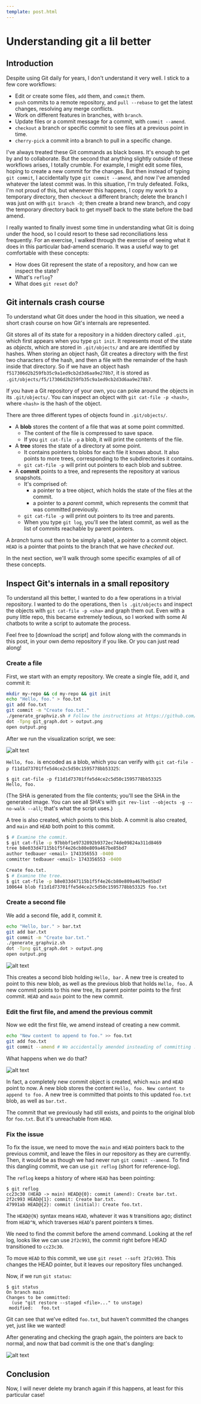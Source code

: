 ```yaml
---
template: post.html
---
```


# Understanding git a lil better

## Introduction

Despite using Git daily for years, I don't understand it very well. I stick to a few core workflows:

- Edit or create some files, `add` them, and `commit` them.
- `push` commits to a remote repository, and `pull --rebase` to get the latest changes, resolving any merge conflicts.
- Work on different features in branches, with `branch`.
- Update files or a commit message for a commit, with `commit --amend`.
- `checkout` a branch or specific commit to see files at a previous point in time.
- `cherry-pick` a commit into a branch to pull in a specific change.

I've always treated these Git commands as black boxes. It's enough to get by and to collaborate. But the second that anything slightly outside of these workflows arises, I totally crumble. For example, I might edit some files, hoping to create a new commit for the changes. But then instead of typing `git commit`, I accidentally type `git commit --amend`, and now I've amended whatever the latest commit was. In this situation, I'm truly defeated. Folks, I'm not proud of this, but whenever this happens, I copy my work to a temporary directory, then `checkout` a different branch; delete the branch I was just on with `git branch -D`; then create a brand new branch, and copy the temporary directory back to get myself back to the state before the bad amend.

I really wanted to finally invest some time in understanding what Git is doing under the hood, so I could resort to these sad reconciliations less frequently. For an exercise, I walked through the exercise of seeing what it does in this particular bad-amend scenario. It was a useful way to get comfortable with these concepts:

- How does Git represent the state of a repository, and how can we inspect the state?
- What's `reflog`?
- What does `git reset` do?

## Git internals crash course

To understand what Git does under the hood in this situation, we need a short crash course on how Git's internals are represented.

Git stores all of its state for a repository in a hidden directory called `.git`, which first appears when you type `git init`. It represents most of the state as _objects_, which are stored in `.git/objects/` and are are identified by hashes. When storing an object hash, Git creates a directory with the first two characters of the hash, and then a file with the remainder of the hash inside that directory. So if we have an object hash `f517306d2b259fb35c9a1ed9cb2d3d6aa9e278b7`, it is stored as `.git/objects/f5/17306d2b259fb35c9a1ed9cb2d3d6aa9e278b7`.

If you have a Git repository of your own, you can poke around the objects in its `.git/objects/`. You can inspect an object with `git cat-file -p <hash>`, where `<hash>` is the hash of the object.

There are three different types of objects found in `.git/objects/`.

- A **blob** stores the content of a file that was at some point committed.
  - The content of the file is compressed to save space.
  - If you `git cat-file -p` a blob, it will print the contents of the file.
- A **tree** stores the state of a directory at some point.
  - It contains pointers to blobs for each file it knows about. It also points to more trees, corresponding to the subdirectories it contains.
  - `git cat-file -p` will print out pointers to each blob and subtree.
- A **commit** points to a tree, and represents the repository at various snapshots.
  - It's comprised of:
    - a pointer to a tree object, which holds the state of the files at the commit.
    - a pointer to a _parent_ commit, which represents the commit that was committed previously.
  - `git cat-file -p` will print out pointers to its tree and parents.
  - When you type `git log`, you'll see the latest commit, as well as the list of commits reachable by parent pointers.

A _branch_ turns out then to be simply a label, a pointer to a commit object. `HEAD` is a pointer that points to the branch that we have _checked out_.

In the next section, we'll walk through some specific examples of all of these concepts.

## Inspect Git's internals in a small repository

To understand all this better, I wanted to do a few operations in a trivial repository. I wanted to do the operations, then `ls .git/objects` and inspect the objects with `git cat-file -p <sha>` and graph them out. Even with a puny little repo, this became extremely tedious, so I worked with some AI chatbots to write a script to automate the process.

Feel free to [download the script] and follow along with the commands in this post, in your own demo repository if you like. Or you can just read along!

### Create a file

First, we start with an empty repository. We create a single file, add it, and commit it:

```sh
mkdir my-repo && cd my-repo && git init
echo "Hello, foo." > foo.txt
git add foo.txt
git commit -m "Create foo.txt."
./generate_graphviz.sh # Follow the instructions at https://github.com/tedbauer/git-objects-graphviz so this is possible!
dot -Tpng git_graph.dot > output.png
open output.png
```

After we run the visualization script, we see:

<div class="zoomable">

![alt text](../images/git2.png "Graph of git object database after creating a single file in an empty repository")

</div>

`Hello, foo.` is encoded as a blob, which you can verify with `git cat-file -p f11d1d73701ffe5d4ce2c5d50c1595778bb53325`:

```
$ git cat-file -p f11d1d73701ffe5d4ce2c5d50c1595778bb53325
Hello, foo.
```

(The SHA is generated from the file contents; you'll see the SHA in the generated image. You can see all SHA's with `git rev-list --objects -g --no-walk --all`; that's what the script uses.)

A tree is also created, which points to this blob. A commit is also created, and `main` and `HEAD` both point to this commit.

```sh
$ # Examine the commit.
$ git cat-file -p 97bbbf1e9732892b9372ec74de09824a311d8469
tree b8e033d47115b1f5f4e26cb80e809a467be85bd7
author tedbauer <email> 1743356553 -0400
committer tedbauer <email> 1743356553 -0400

Create foo.txt.
$ # Examine the tree.
$ git cat-file -p b8e033d47115b1f5f4e26cb80e809a467be85bd7
100644 blob f11d1d73701ffe5d4ce2c5d50c1595778bb53325 foo.txt
```

### Create a second file

We add a second file, add it, commit it.

```sh
echo "Hello, bar." > bar.txt
git add bar.txt
git commit -m "Create bar.txt."
./generate_graphviz.sh
dot -Tpng git_graph.dot > output.png
open output.png
```

<div class="zoomable">

![alt text](../images/git3.png "Graph of git object database after creating a second file in the repository")

</div>

This creates a second blob holding `Hello, bar.` A new tree is created to point to this new blob, as well as the previous blob that holds `Hello, foo.` A new commit points to this new tree, its parent pointer points to the first commit. `HEAD` and `main` point to the new commit.

### Edit the first file, and amend the previous commit

Now we edit the first file, we amend instead of creating a new commit.

```sh
echo "New content to append to foo." >> foo.txt
git add foo.txt
git commit --amend # We accidentally amended insteading of committing :(
```

 What happens when we do that?

<div class="zoomable">

![alt text](../images/git4.png "Graph of git object database after accidentally editing and amending")

</div>

In fact, a completely new commit object is created, which `main` and `HEAD` point to now. A new blob stores the content `Hello, foo. New content to append to foo.` A new tree is committed that points to this updated `foo.txt` blob, as well as `bar.txt.`

The commit that we previously had still exists, and points to the original blob for `foo.txt`. But it's unreachable from `HEAD`.

### Fix the issue

To fix the issue, we need to move the `main` and `HEAD` pointers back to the previous commit, and leave the files in our repository as they are currently. Then, it would be as though we had never run `git commit --amend`. To find this dangling commit, we can use `git reflog` (short for reference-log).

The `reflog` keeps a history of where `HEAD` has been pointing:

```
$ git reflog
cc23c30 (HEAD -> main) HEAD@{0}: commit (amend): Create bar.txt.
2f2c993 HEAD@{1}: commit: Create bar.txt.
47991ab HEAD@{2}: commit (initial): Create foo.txt.
```

The `HEAD@{N}` syntax means `HEAD`, whatever it was `N` transitions ago; distinct from `HEAD^N`, which traverses `HEAD`'s parent pointers `N` times.

We need to find the commit before the amend command. Looking at the ref log, looks like we can use `2f2c993`, the commit right before HEAD transitioned to `cc23c30`.

To move `HEAD` to this commit, we use `git reset --soft 2f2c993`. This changes the HEAD pointer, but it leaves our repository files unchanged.

Now, if we run `git status`:

```
$ git status
On branch main
Changes to be committed:
  (use "git restore --staged <file>..." to unstage)
 modified:   foo.txt
```

Git can see that we've edited `foo.txt`, but haven't committed the changes yet, just like we wanted!

After generating and checking the graph again, the pointers are back to normal, and now that bad commit is the one that's dangling:

<div class="zoomable">

![alt text](../images/git5.png "Graph of git object database after accidentally editng and amending")

</div>

## Conclusion

Now, I will never delete my branch again if this happens, at least for this particular case!
